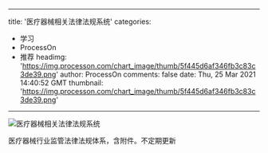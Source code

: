
---
title: '医疗器械相关法律法规系统'
categories: 
 - 学习
 - ProcessOn
 - 推荐
headimg: 'https://img.processon.com/chart_image/thumb/5f445d6af346fb3c83c3de39.png'
author: ProcessOn
comments: false
date: Thu, 25 Mar 2021 14:40:52 GMT
thumbnail: 'https://img.processon.com/chart_image/thumb/5f445d6af346fb3c83c3de39.png'
---

<div>   
<img class="thumb" alt="医疗器械相关法律法规系统" src="https://img.processon.com/chart_image/thumb/5f445d6af346fb3c83c3de39.png" referrerpolicy="no-referrer">
<p>医疗器械行业监管法律法规体系，含附件。不定期更新</p>  
</div>
            